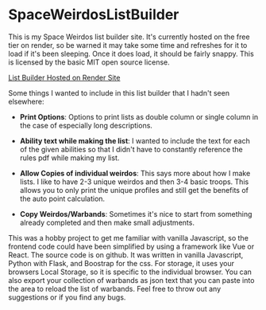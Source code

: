 # SpaceWeirdosListBuilder

This is my Space Weirdos list builder site. It's currently hosted on the free tier on render, so be warned it may take some time and refreshes for it to load if it's been sleeping. Once it does load, it should be fairly snappy. This is licensed by the  basic MIT open source license.

[List Builder Hosted on Render Site](https://spaceweirdoslistbuilder.onrender.com/)

Some things I wanted to include in this list builder that I hadn't seen elsewhere:

- **Print Options**: Options to print lists as double column or single column in the case of especially long descriptions.

- **Ability text while making the list**: I wanted to include the text for each of the given abilities so that I didn't have to constantly reference the rules pdf while making my list.

- **Allow Copies of individual weirdos**: This says more about how I make lists. I like to have 2-3 unique weirdos and then 3-4 basic troops. This allows you to only print the unique profiles and still get the benefits of the auto point calculation.

- **Copy Weirdos/Warbands**: Sometimes it's nice to start from something already completed and then make small adjustments.

This was a hobby project to get me familiar with vanilla Javascript, so the frontend code could have been simplified by using a framework like Vue or React. The source code is on github. It was written in vanilla Javascript, Python with Flask, and Boostrap for the css. For storage, it uses your browsers Local Storage, so it is specific to the individual browser. You can also export your collection of warbands as json text that you can paste into the area to reload the list of warbands. Feel free to throw out any suggestions or if you find any bugs.
